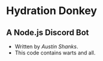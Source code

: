# Hydration Donkey
## A Node.js Discord Bot
- Written by _Austin Shanks_.
- This code contains warts and all.
